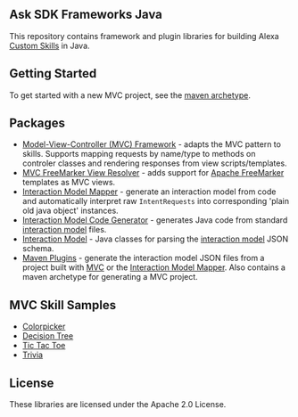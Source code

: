 ## Ask SDK Frameworks Java

This repository contains framework and plugin libraries for building Alexa [Custom Skills](https://developer.amazon.com/docs/custom-skills/understanding-custom-skills.html) in Java.

## Getting Started

To get started with a new MVC project, see the [maven archetype](https://github.com/alexa-labs/ask-sdk-frameworks-java/tree/master/ask-sdk-maven-plugins#mvc-skill-project-archetype).

## Packages

* [Model-View-Controller (MVC) Framework](https://github.com/alexa-labs/ask-sdk-frameworks-java/tree/master/ask-sdk-mvc) - adapts the MVC pattern to skills. Supports mapping requests by name/type to methods on controler classes and rendering responses from view scripts/templates.
* [MVC FreeMarker View Resolver](https://github.com/alexa-labs/ask-sdk-frameworks-java/tree/master/ask-sdk-mvc-freemarker) - adds support for [Apache FreeMarker](https://freemarker.apache.org/) templates as MVC views.
* [Interaction Model Mapper](https://github.com/alexa-labs/ask-sdk-frameworks-java/tree/master/ask-sdk-interaction-model-mapper) - generate an interaction model from code and automatically interpret raw `IntentRequests` into corresponding 'plain old java object' instances.
* [Interaction Model Code Generator](https://github.com/alexa-labs/ask-sdk-frameworks-java/tree/master/ask-sdk-interaction-model-codegen) - generates Java code from standard [interaction model](https://developer.amazon.com/docs/smapi/interaction-model-schema.html) files.
* [Interaction Model](https://github.com/alexa-labs/ask-sdk-frameworks-java/tree/master/ask-sdk-interaction-model) - Java classes for parsing the [interaction model](https://developer.amazon.com/docs/smapi/interaction-model-schema.html) JSON schema.
* [Maven Plugins](https://github.com/alexa-labs/ask-sdk-frameworks-java/tree/master/ask-sdk-maven-plugins) - generate the interaction model JSON files from a project built with [MVC](https://github.com/alexa-labs/ask-sdk-frameworks-java/tree/master/ask-sdk-mvc) or the [Interaction Model Mapper](https://github.com/alexa-labs/ask-sdk-frameworks-java/tree/master/ask-sdk-interaction-model-mapper). Also contains a maven archetype for generating a MVC project.

## MVC Skill Samples

* [Colorpicker](https://github.com/alexa-labs/ask-sdk-frameworks-java/tree/master/samples/colorpicker)
* [Decision Tree](https://github.com/alexa-labs/ask-sdk-frameworks-java/tree/master/samples/decisiontree)
* [Tic Tac Toe](https://github.com/alexa-labs/ask-sdk-frameworks-java/tree/master/samples/tictactoe)
* [Trivia](https://github.com/alexa-labs/ask-sdk-frameworks-java/tree/master/samples/trivia)

## License

These libraries are licensed under the Apache 2.0 License.
